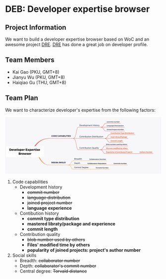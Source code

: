 # DEB: Developer expertise browser

## Project Information
We want to build a developer expertise browser based on WoC and an awesome project [DRE](https://github.com/ssc-oscar/DRE). [DRE](https://github.com/ssc-oscar/DRE) has done a great job on developer profile. 

## Team Members
- Kai Gao (PKU, GMT+8)
- Jianyu Wu (PKU, GMT+8)
- Haiqiao Gu (THU, GMT+8)

## Team Plan
We want to characterize developer's expertise from the following factors:

<img src="img/chart1.png" alt="chart" style="zoom:50%;" />

1. Code capabilities
    - Development history
    	- ~~commit number~~
    	- ~~language distribution~~
    	- ~~joined project number~~
    	- **language experience**
    - Contibution history
    	- **commit type distribution**
    	- **mastered libraty/package and experience**
    	- **commit length**
    - Contribution quality
    	- ~~blob number used by others~~
    	- **Files' modified time by others**
    	- **popularity of joined projects: project's author number**
2. Social skills
    - Breadth: ~~collaborator number~~
    - Depth: ~~collaborator's commit number~~
    - Central degree: ~~Torvald distance~~

